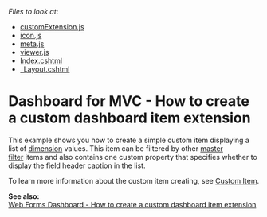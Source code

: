 <!-- default file list -->
*Files to look at*:

* [customExtension.js](./CS/MvcCustomItemSample/Scripts/customExtension/customExtension.js)
* [icon.js](./CS/MvcCustomItemSample/Scripts/customExtension/icon.js)
* [meta.js](./CS/MvcCustomItemSample/Scripts/customExtension/meta.js)
* [viewer.js](./CS/MvcCustomItemSample/Scripts/customExtension/viewer.js)
* [Index.cshtml](./CS/MvcCustomItemSample/Views/Home/Index.cshtml)
* [_Layout.cshtml](./CS/MvcCustomItemSample/Views/Shared/_Layout.cshtml)
<!-- default file list end -->
# Dashboard for MVC - How to create a custom dashboard item extension


This example shows you how to create a simple custom item displaying a list of <a href="https://docs.devexpress.com/Dashboard/116523">dimension</a> values. This item can be filtered by other <a href="https://docs.devexpress.com/Dashboard/117060">master filter</a> items and also contains one custom property that specifies whether to display the field header caption in the list.

To learn more information about the custom item creating, see <a href="https://docs.devexpress.com/Dashboard/117546">Custom Item</a>.

**See also:**<br>
<a href="https://www.devexpress.com/Support/Center/p/T509294">Web Forms Dashboard - How to create a custom dashboard item extension</a>

